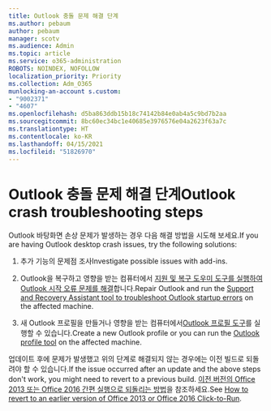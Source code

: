 ```yaml
---
title: Outlook 충돌 문제 해결 단계
ms.author: pebaum
author: pebaum
manager: scotv
ms.audience: Admin
ms.topic: article
ms.service: o365-administration
ROBOTS: NOINDEX, NOFOLLOW
localization_priority: Priority
ms.collection: Adm_O365
munlocking-an-account s.custom:
- "9002371"
- "4607"
ms.openlocfilehash: d5ba863ddb15b18c74142b84e0ab4a5c9bd7b2aa
ms.sourcegitcommit: 8bc60ec34bc1e40685e3976576e04a2623f63a7c
ms.translationtype: HT
ms.contentlocale: ko-KR
ms.lasthandoff: 04/15/2021
ms.locfileid: "51826970"
---
```

# <a name="outlook-crash-troubleshooting-steps"></a><span data-ttu-id="4926b-102">Outlook 충돌 문제 해결 단계</span><span class="sxs-lookup"><span data-stu-id="4926b-102">Outlook crash troubleshooting steps</span></span>

<span data-ttu-id="4926b-103">Outlook 바탕화면 손상 문제가 발생하는 경우 다음 해결 방법을 시도해 보세요.</span><span class="sxs-lookup"><span data-stu-id="4926b-103">If you are having Outlook desktop crash issues, try the following solutions:</span></span>

1. <span data-ttu-id="4926b-104">추가 기능의 문제점 조사</span><span class="sxs-lookup"><span data-stu-id="4926b-104">Investigate possible issues with add-ins.</span></span>

2. <span data-ttu-id="4926b-105">Outlook을 복구하고 영향을 받는 컴퓨터에서 [지원 및 복구 도우미 도구를 실행하여 Outlook 시작 오류 문제를 해결](https://aka.ms/SaRA-OutlookWontStart)합니다.</span><span class="sxs-lookup"><span data-stu-id="4926b-105">Repair Outlook and run the [Support and Recovery Assistant tool to troubleshoot Outlook startup errors](https://aka.ms/SaRA-OutlookWontStart) on the affected machine.</span></span>

3. <span data-ttu-id="4926b-106">새 Outlook 프로필을 만들거나 영향을 받는 컴퓨터에서[Outlook 프로필 도구](https://aka.ms/SaRA-OutlookSetupProfile)를 실행할 수 있습니다.</span><span class="sxs-lookup"><span data-stu-id="4926b-106">Create a new Outlook profile or you can run the [Outlook profile tool](https://aka.ms/SaRA-OutlookSetupProfile) on the affected machine.</span></span>

<span data-ttu-id="4926b-107">업데이트 후에 문제가 발생했고 위의 단계로 해결되지 않는 경우에는 이전 빌드로 되돌려야 할 수 있습니다.</span><span class="sxs-lookup"><span data-stu-id="4926b-107">If the issue occurred after an update and the above steps don't work, you might need to revert to a previous build.</span></span> <span data-ttu-id="4926b-108">[이전 버전의 Office 2013 또는 Office 2016 간편 실행으로 되돌리는 방법](https://support.microsoft.com/help/2770432)을 참조하세요.</span><span class="sxs-lookup"><span data-stu-id="4926b-108">See [How to revert to an earlier version of Office 2013 or Office 2016 Click-to-Run](https://support.microsoft.com/help/2770432).</span></span>
